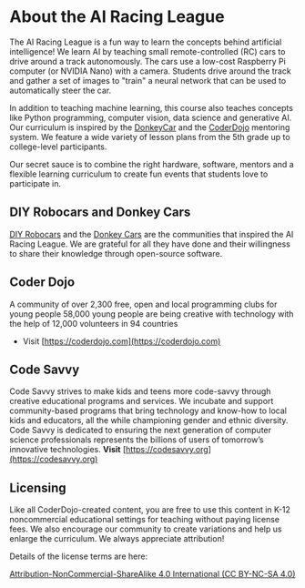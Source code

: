# About the AI Racing League

The AI Racing League is a fun way to learn the concepts behind artificial intelligence!  We learn AI by teaching small remote-controlled (RC) cars to drive around a track autonomously.  The cars use a low-cost Raspberry Pi computer (or NVIDIA Nano) with a camera.  Students drive around the track and gather a set of images to "train" a neural network that can be used to automatically steer the car.

In addition to teaching machine learning, this course also teaches concepts like Python programming, computer vision, data science and generative AI. Our curriculum is inspired by the [DonkeyCar](./glossary.md#donkey-car) and the [CoderDojo](./glossary.md#coder-dojo) mentoring system.  We feature a wide variety of lesson plans from the 5th grade up to college-level participants.

Our secret sauce is to combine the right hardware, software, mentors and a flexible learning curriculum to create fun events that students love to participate in.

## DIY Robocars and Donkey Cars

[DIY Robocars](http://diyrobocars.com) and the [Donkey Cars](https://www.donkeycar.com/) are the communities that inspired the AI Racing League.  We are grateful for all they have done and their willingness to share their knowledge through open-source software.

## Coder Dojo

A community of over 2,300 free, open and local programming clubs for young people 58,000 young people are being creative with technology with the help of 12,000 volunteers in 94 countries

* Visit [https://coderdojo.com](https://coderdojo.com)

## Code Savvy

Code Savvy strives to make kids and teens more code-savvy through creative educational programs and services. We incubate and support community-based programs that bring technology and know-how to local kids and educators, all the while championing gender and ethnic diversity. Code Savvy is dedicated to ensuring the next generation of computer science professionals represents the billions of users of tomorrow’s innovative technologies.
**Visit** [https://codesavvy.org](https://codesavvy.org)

## Licensing

Like all CoderDojo-created content, you are free to use this content in K-12 noncommercial educational settings for teaching without paying license fees.  We also encourage our community to create variations and help us enlarge the curriculum.  We always appreciate attribution!

Details of the license terms are here:

[Attribution-NonCommercial-ShareAlike 4.0 International (CC BY-NC-SA 4.0)](https://creativecommons.org/licenses/by-nc-sa/4.0)
